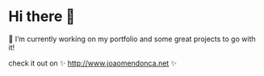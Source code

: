 # Hi there 👋

🔭 I’m currently working on my portfolio and some great projects to go with it!

check it out on ✨ http://www.joaomendonca.net ✨



